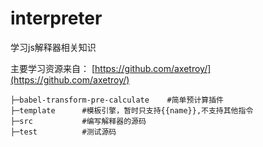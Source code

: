# interpreter
学习js解释器相关知识

主要学习资源来自：
[https://github.com/axetroy/](https://github.com/axetroy/)


```
├─babel-transform-pre-calculate    #简单预计算插件
├─template      #模板引擎，暂时只支持{{name}},不支持其他指令
├─src           #编写解释器的源码
├─test          #测试源码
```
